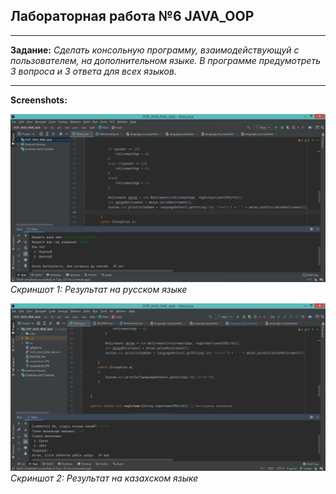 ## Лабораторная работа №6 JAVA_OOP

---
__Задание:__ _Сделать консольную программу, взаимодействующуй с пользователем,
на дополнительном языке. В программе предумотреть 3 вопроса и 3 ответа для 
всех языков._

---

__Screenshots:__

![screenshot1](screenshot1.JPG)
_Скриншот 1: Результат на русском языке_

![screenshot1](screenshot2.JPG)
_Скриншот 2: Результат на казахском языке_
